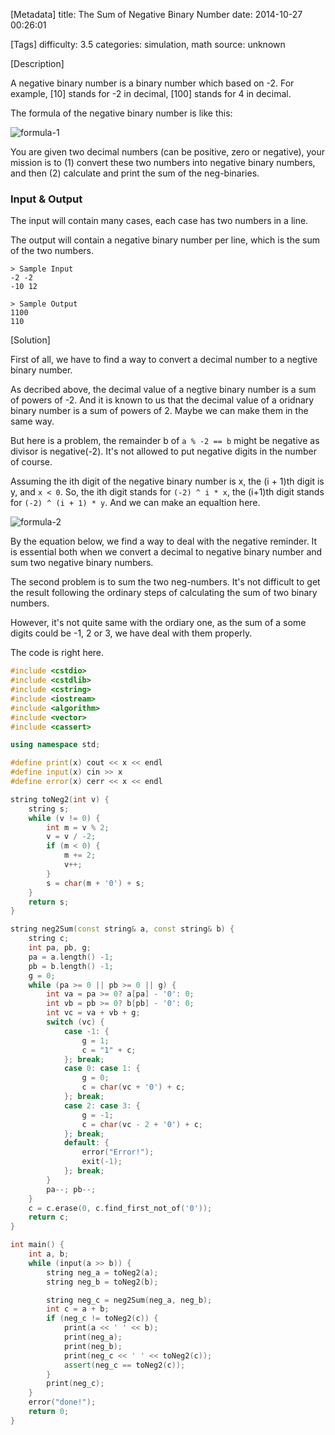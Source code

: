 [Metadata]
title: The Sum of Negative Binary Number
date: 2014-10-27 00:26:01 

[Tags]
difficulty: 3.5
categories: simulation, math
source: unknown

[Description]

A negative binary number is a binary number which based on -2. For example, [10] stands for -2 in decimal, [100] stands for 4 in decimal.

The formula of the negative binary number is like this:

![formula-1](http://wizmann-pic.qiniudn.com/7af3059d59dd03f76577e363cff39e16)

You are given two decimal numbers (can be positive, zero or negative), your mission is to (1) convert these two numbers into negative binary numbers, and then (2) calculate and print the sum of the neg-binaries.

### Input & Output

The input will contain many cases, each case has two numbers in a line.

The output will contain a negative binary number per line, which is the sum of the two numbers.

```
> Sample Input
-2 -2
-10 12

> Sample Output    
1100        
110
```

[Solution]

First of all, we have to find a way to convert a decimal number to a negtive binary number.

As decribed above, the decimal value of a negtive binary number is a sum of powers of -2. And it is known to us that the decimal value of a oridnary binary number is a sum of powers of 2. Maybe we can make them in the same way.

But here is a problem, the remainder b of ``a % -2 == b`` might be negative as divisor is negative(-2). It's not allowed to put negative digits in the number of course.

Assuming the ith digit of the negative binary number is x, the (i + 1)th digit is y, and ``x < 0``. So, the ith digit stands for ``(-2) ^ i * x``, the (i+1)th digit stands for ``(-2) ^ (i + 1) * y``. And we can make an equaltion here.

![formula-2](http://wizmann-pic.qiniudn.com/6dd9dee6b58f6566fd9e78b5c98a5d56)

By the equation below, we find a way to deal with the negative reminder. It is essential both when we convert a decimal to negative binary number and sum two negative binary numbers.

The second problem is to sum the two neg-numbers. It's not difficult to get the result following the ordinary steps of calculating the sum of two binary numbers.

However, it's not quite same with the ordiary one, as the sum of a some digits could be -1, 2 or 3, we have deal with them properly.

The code is right here.

```cpp
#include <cstdio>
#include <cstdlib>
#include <cstring>
#include <iostream>
#include <algorithm>
#include <vector>
#include <cassert>

using namespace std;

#define print(x) cout << x << endl
#define input(x) cin >> x
#define error(x) cerr << x << endl

string toNeg2(int v) {
    string s;
    while (v != 0) {
        int m = v % 2;
        v = v / -2;
        if (m < 0) {
            m += 2;
            v++;
        }
        s = char(m + '0') + s;
    }
    return s;
}

string neg2Sum(const string& a, const string& b) {
    string c;
    int pa, pb, g;
    pa = a.length() -1;
    pb = b.length() -1;
    g = 0;
    while (pa >= 0 || pb >= 0 || g) {
        int va = pa >= 0? a[pa] - '0': 0;
        int vb = pb >= 0? b[pb] - '0': 0;
        int vc = va + vb + g;
        switch (vc) {
            case -1: {
                g = 1;
                c = "1" + c;
            }; break;
            case 0: case 1: {
                g = 0;
                c = char(vc + '0') + c;
            }; break;
            case 2: case 3: {
                g = -1;
                c = char(vc - 2 + '0') + c;
            }; break;
            default: {
                error("Error!");
                exit(-1);
            }; break;
        }
        pa--; pb--;
    }
    c = c.erase(0, c.find_first_not_of('0'));
    return c;
}

int main() {
    int a, b;
    while (input(a >> b)) {
        string neg_a = toNeg2(a);
        string neg_b = toNeg2(b);

        string neg_c = neg2Sum(neg_a, neg_b);
        int c = a + b;
        if (neg_c != toNeg2(c)) {
            print(a << ' ' << b);
            print(neg_a);
            print(neg_b);
            print(neg_c << ' ' << toNeg2(c));
            assert(neg_c == toNeg2(c));
        }
        print(neg_c);
    }
    error("done!");
    return 0;
}
```
